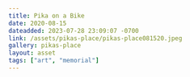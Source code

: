```yaml
---
title: Pika on a Bike
date: 2020-08-15
dateadded: 2023-07-28 23:09:07 -0700
link: /assets/pikas-place/pikas-place081520.jpeg
gallery: pikas-place
layout: asset
tags: ["art", "memorial"]
--- 
```

